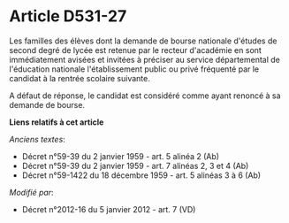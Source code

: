 # Article D531-27

Les familles des élèves dont la demande de bourse nationale d'études de second degré de lycée est retenue par le recteur
d'académie en sont immédiatement avisées et invitées à préciser au service départemental de l'éducation nationale
l'établissement public ou privé fréquenté par le candidat à la rentrée scolaire suivante.

A défaut de réponse, le candidat est considéré comme ayant renoncé à sa demande de bourse.

**Liens relatifs à cet article**

_Anciens textes_:

  - Décret n°59-39 du 2 janvier 1959 - art. 5 alinéa 2 (Ab)
  - Décret n°59-39 du 2 janvier 1959 - art. 7 alinéas 2, 3 et 4 (Ab)
  - Décret n°59-1422  du 18 décembre 1959 - art. 5 alinéas 3 à 6 (Ab)

_Modifié par_:

  - Décret n°2012-16 du 5 janvier 2012 - art. 7 (VD)
